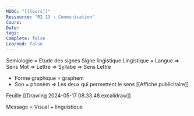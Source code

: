```yaml
---
MOOC: "[[Cours]]"
Ressource: "R2.13 : Communication"
Cours: 
Date: 
tags: 
Complete: false
Learned: false
---
```

Semiologie = Etude des signes
Signe lingistique
Lingistique = Langue ⇒ Sens
Mot ⇒ Lettre ⇒ Syllabe ⇒ Sens
Lettre
- Forme graphique = graphem
- Son = phonèm
⇒ Les deux qui permettent le sens
[[Affiche publicitaire]]

Feuille
[[Drawing 2024-05-17 08.33.48.excalidraw]]

Message = Visual + linguistique

